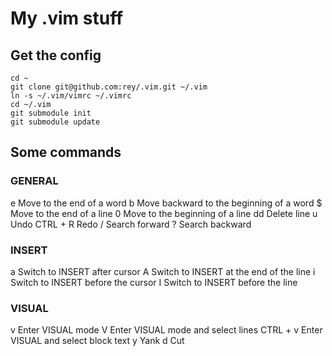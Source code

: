 # My .vim stuff

## Get the config

    cd ~
    git clone git@github.com:rey/.vim.git ~/.vim
    ln -s ~/.vim/vimrc ~/.vimrc
    cd ~/.vim
    git submodule init
    git submodule update

## Some commands

### GENERAL                                                                                                                                                       
  
e         Move to the end of a word
b         Move backward to the beginning of a word
$         Move to the end of a line
0         Move to the beginning of a line
dd        Delete line
u         Undo
CTRL + R  Redo
/         Search forward
?         Search backward

### INSERT

a         Switch to INSERT after cursor
A         Switch to INSERT at the end of the line
i         Switch to INSERT before the cursor
I         Switch to INSERT before the line

### VISUAL

v         Enter VISUAL mode
V         Enter VISUAL mode and select lines
CTRL + v  Enter VISUAL and select block text
y         Yank
d         Cut
